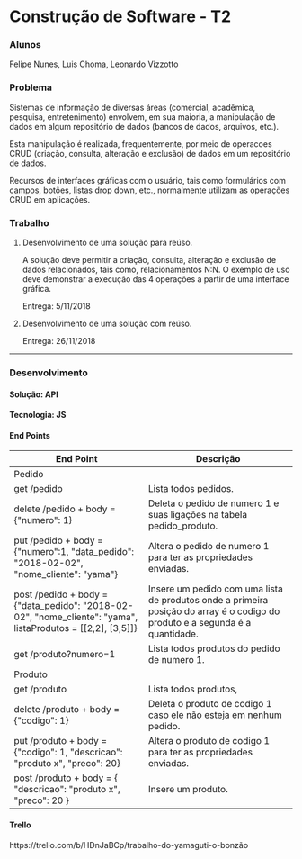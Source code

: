 # Construção de Software - T2
<h3>Alunos</h3>
<p>Felipe Nunes, Luis Choma, Leonardo Vizzotto</p>

<h3>Problema</h3>
<p>Sistemas de informação de diversas áreas (comercial, acadêmica, pesquisa, entretenimento) envolvem, em sua maioria, a manipulação de dados em algum repositório de dados (bancos de dados, arquivos, etc.).<p>
<p>Esta manipulação é realizada, frequentemente, por meio de operacoes CRUD (criação, consulta, alteração e exclusão) de dados em um repositório de dados.<p>
<p>Recursos de interfaces gráficas com o usuário, tais como formulários com campos, botões, listas drop down, etc., normalmente utilizam as operações CRUD em aplicações.<p>
  
<h3>Trabalho</h3>
<ol>
  <li> Desenvolvimento de uma solução para reúso. 
    <p>A solução deve permitir a criação, consulta, alteração e exclusão de dados relacionados, tais como, relacionamentos N:N. O exemplo de uso deve demonstrar a execução das 4 operações a partir de uma interface gráfica.</p>
    <p>Entrega: 5/11/2018</p>
  </li>
  <li> Desenvolvimento de uma solução com reúso.
    <p>Entrega: 26/11/2018</p>
  </li>
</ol>

<hr>
<h3>Desenvolvimento</h3>
<h4>Solução: API</h4>
<h4>Tecnologia: JS</h4>

<h4>End Points</h4>

| End Point | Descrição |
| --- | --- |
| Pedido |  |
| get /pedido | Lista todos pedidos. |
| delete /pedido + body = {"numero": 1} | Deleta o pedido de numero 1 e suas ligações na tabela pedido_produto. |
| put /pedido + body = {"numero":1, "data_pedido": "2018-02-02", "nome_cliente": "yama"} | Altera o pedido de numero 1 para ter as propriedades enviadas. |
| post /pedido + body = {"data_pedido": "2018-02-02", "nome_cliente": "yama", listaProdutos =  [[2,2], [3,5]]} | Insere um pedido com uma lista de produtos onde a primeira posição do array é o codigo do produto e a segunda é a quantidade. |
| get /produto?numero=1 | Lista todos produtos do pedido de numero 1. |
| Produto |   | 
| get /produto | Lista todos produtos, |
| delete /produto + body = {"codigo": 1} | Deleta o produto de codigo 1 caso ele não esteja em nenhum pedido. |
| put /produto + body = {"codigo": 1, "descricao": "produto x", "preco": 20} | Altera o produto de codigo 1 para ter as propriedades enviadas. |
| post /produto + body  = { "descricao": "produto x", "preco": 20 } | Insere um produto. |

<h4>Trello</h4>
<p>https://trello.com/b/HDnJaBCp/trabalho-do-yamaguti-o-bonzão</p>
